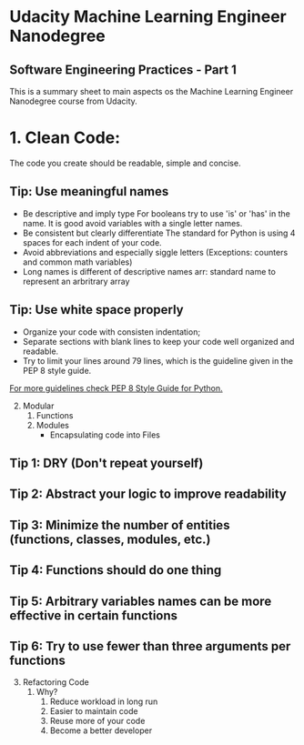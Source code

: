 # Udacity Machine Learning Engineer Nanodegree
## Software Engineering Practices - Part 1

This is a summary sheet to main aspects os the Machine Learning Engineer Nanodegree course from Udacity.

# 1. Clean Code:

The code you create should be readable, simple and concise.

## Tip: Use meaningful names

* Be descriptive and imply type
    For booleans try to use 'is' or 'has' in the name.
    It is good avoid variables with a single letter names.
* Be consistent but clearly differentiate
    The standard for Python is using 4 spaces for each indent of your code.
* Avoid abbreviations and especially siggle letters (Exceptions: counters and common math variables)
* Long names is different of descriptive names
    arr: standard name to represent an arbritrary array

## Tip: Use white space properly

- Organize your code with consisten indentation;
- Separate sections with blank lines to keep your code well organized
  and readable.
- Try to limit your lines around 79 lines, which is the guideline given
  in the PEP 8 style guide.

[For more guidelines check PEP 8 Style Guide for Python.](https://www.python.org/dev/peps/pep-0008/?#code-lay-out)

2. Modular
    1. Functions
	2. Modules
        - Encapsulating code into Files

## Tip 1: DRY (Don't repeat yourself)

## Tip 2: Abstract your logic to improve readability

## Tip 3: Minimize the number of entities (functions, classes, modules, etc.)

## Tip 4: Functions should do one thing

## Tip 5: Arbitrary variables names can be more effective in certain functions

## Tip 6: Try to use fewer than three arguments per functions

3. Refactoring Code
    1. Why?
        1. Reduce workload in long run
        2. Easier to maintain code
        3. Reuse more of your code
        4. Become a better developer



